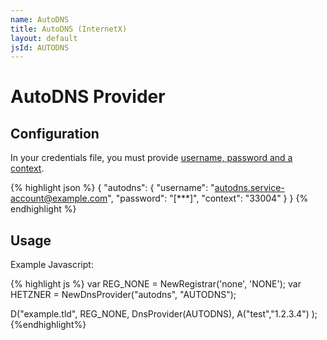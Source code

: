```yaml
---
name: AutoDNS
title: AutoDNS (InternetX)
layout: default
jsId: AUTODNS
---
```


# AutoDNS Provider

## Configuration

In your credentials file, you must provide [username, password and a context](https://help.internetx.com/display/APIXMLEN/Authentication#Authentication-AuthenticationviaCredentials(username/password/context)).

{% highlight json %}
{
  "autodns": {
    "username": "autodns.service-account@example.com",
    "password": "[***]",
    "context": "33004"
  }
}
{% endhighlight %}

## Usage

Example Javascript:

{% highlight js %}
var REG_NONE = NewRegistrar('none', 'NONE');
var HETZNER = NewDnsProvider("autodns", "AUTODNS");

D("example.tld", REG_NONE, DnsProvider(AUTODNS),
    A("test","1.2.3.4")
);
{%endhighlight%}
